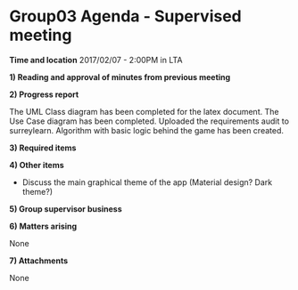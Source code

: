 # Group03 Agenda - Supervised meeting

**Time and location** 2017/02/07 - 2:00PM in LTA

**1) Reading and approval of minutes from previous meeting** 

**2) Progress report** 

The UML Class diagram has been completed for the latex document. The Use Case diagram has been completed. 
Uploaded the requirements audit to surreylearn. Algorithm with basic logic behind the game has been created. 

**3) Required items**


**4) Other items**

* Discuss the main graphical theme of the app (Material design? Dark theme?)

**5) Group supervisor business**


**6) Matters arising**

None

**7) Attachments**

None